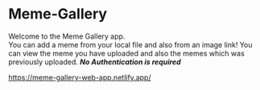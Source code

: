 # Meme-Gallery

Welcome to the Meme Gallery app. <br/>
You can add a meme from your local file and also from an image link!
You can view the meme you have uploaded and also the memes which was previously uploaded.
**_No Authentication is required_**

https://meme-gallery-web-app.netlify.app/
